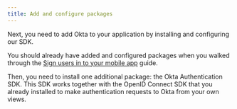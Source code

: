```yaml
---
title: Add and configure packages
---
```

Next, you need to add Okta to your application by installing and configuring our SDK.

You should already have added and configured packages when you walked through the [Sign users in to your mobile app](/docs/guides/sign-into-mobile-app/android/configure-packages/) guide.

Then, you need to install one additional package: the Okta Authentication SDK. This SDK works together with the OpenID Connect SDK that you already installed to make authentication requests to Okta from your own views.

<StackSelector snippet="installoktaauthsdk" />

<NextSectionLink/>
